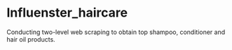 # Influenster_haircare
Conducting two-level web scraping to obtain top shampoo, conditioner and hair oil products.
